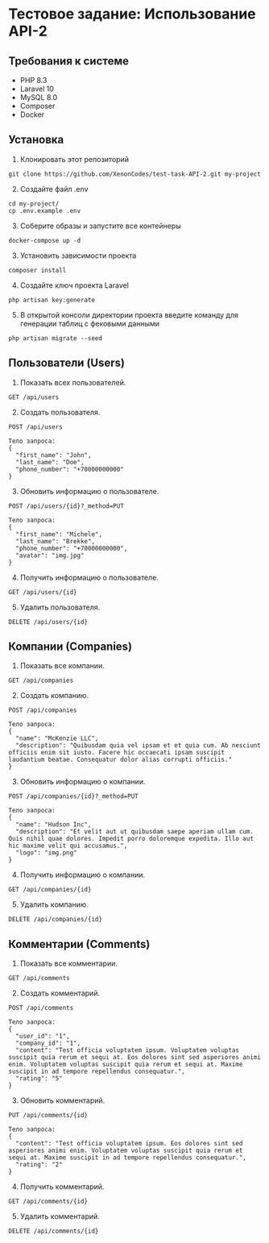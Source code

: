 # Тестовое задание: Использование API-2

## Требования к системе

- PHP 8.3
- Laravel 10
- MySQL 8.0
- Composer
- Docker

## Установка

1. Клонировать этот репозиторий

```
git clone https://github.com/XenonCodes/test-task-API-2.git my-project
```

2. Создайте файл .env
```
cd my-project/
cp .env.example .env
```

3. Соберите образы и запустите все контейнеры
```
docker-compose up -d
```

3. Установить зависимости проекта
```
composer install
```

4. Создайте ключ проекта Laravel
```
php artisan key:generate
```

5. В открытой консоли директории проекта введите команду для генерации таблиц с фековыми данными
```
php artisan migrate --seed
```

## Пользователи (Users)

1. Показать всех пользователей.

```
GET /api/users
```

2. Создать пользователя.

```
POST /api/users

Тело запроса:
{
  "first_name": "John",
  "last_name": "Doe",
  "phone_number": "+70000000000"
}
```

3. Обновить информацию о пользователе.

```
POST /api/users/{id}?_method=PUT

Тело запроса:
{
  "first_name": "Michele",
  "last_name": "Brekke",
  "phone_number": "+70000000000",
  "avatar": "img.jpg"
}
```

4. Получить информацию о пользователе.

```
GET /api/users/{id}
```

5. Удалить пользователя.

```
DELETE /api/users/{id}
```

## Компании (Сompanies)

1. Показать все компании.

```
GET /api/companies
```

2. Создать компанию.

```
POST /api/companies

Тело запроса:
{
  "name": "McKenzie LLC",
  "description": "Quibusdam quia vel ipsam et et quia cum. Ab nesciunt officiis enim sit iusto. Facere hic occaecati ipsam suscipit laudantium beatae. Consequatur dolor alias corrupti officiis."
}
```

3. Обновить информацию о компании.

```
POST /api/companies/{id}?_method=PUT

Тело запроса:
{
  "name": "Hudson Inc",
  "description": "Et velit aut ut quibusdam saepe aperiam ullam cum. Quis nihil quae dolores. Impedit porro doloremque expedita. Illo aut hic maxime velit qui accusamus.",
  "logo": "img.png"
}
```

4. Получить информацию о компании.

```
GET /api/companies/{id}
```

5. Удалить компанию.

```
DELETE /api/companies/{id}
```

## Комментарии (Сomments)

1. Показать все комментарии.

```
GET /api/comments
```

2. Создать комментарий.

```
POST /api/comments

Тело запроса:
{
  "user_id": "1",
  "company_id": "1",
  "content": "Test officia voluptatem ipsum. Voluptatem voluptas suscipit quia rerum et sequi at. Eos dolores sint sed asperiores animi enim. Voluptatem voluptas suscipit quia rerum et sequi at. Maxime suscipit in ad tempore repellendus consequatur.",
  "rating": "5"
}
```

3. Обновить комментарий.

```
PUT /api/comments/{id}

Тело запроса:
{
  "content": "Test officia voluptatem ipsum. Eos dolores sint sed asperiores animi enim. Voluptatem voluptas suscipit quia rerum et sequi at. Maxime suscipit in ad tempore repellendus consequatur.",
  "rating": "2"
}
```

4. Получить комментарий.

```
GET /api/comments/{id}
```

5. Удалить комментарий.

```
DELETE /api/comments/{id}
```